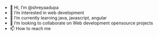 - 👋 Hi, I’m @shreyaadupa
- 👀 I’m interested in web development
- 🌱 I’m currently learning java, javascript, angular
- 💞️ I’m looking to collaborate on Web development opensource projects
- 📫 How to reach me 

<!---
shreyaadupa/shreyaadupa is a ✨ special ✨ repository because its `README.md` (this file) appears on your GitHub profile.
You can click the Preview link to take a look at your changes.
--->
